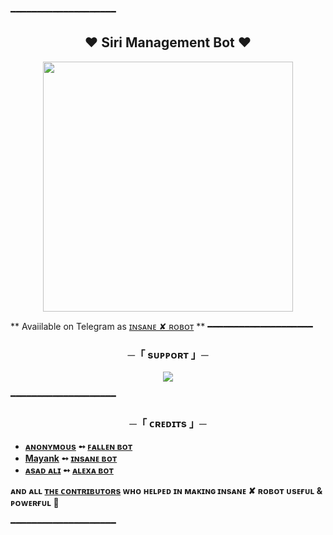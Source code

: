 ━━━━━━━━━━━━━━━━━━━━

<h2 align="center">
   ❤️ Siri Management Bot ❤️
</h2>

<p align="center">
<a href="https://t.me/Ai_Rav3n"><img src="https://graph.org/file/04b4c116833b1e1f8f3ed.jpg" width="400"></a>
</p>

 ** Avaiilable on Telegram as [ɪɴsᴀɴᴇ ✘ ʀᴏʙᴏᴛ](https://t.me/ThePokedex_Support ) **
━━━━━━━━━━━━━━━━━━━━

<h3 align="center">
    ─「 sᴜᴩᴩᴏʀᴛ 」─
</h3>

<p align="center">
<a href="https://telegram.me/Dosto_ki_Mehfil786"><img src="https://img.shields.io/badge/-Support%20Group-blue.svg?style=for-the-badge&logo=Telegram"></a>
</p>
━━━━━━━━━━━━━━━━━━━━

<h3 align="center">
    ─「 ᴄʀᴇᴅɪᴛs 」─
</h3>

- <b>[ᴀɴᴏɴʏᴍᴏᴜs](https://github.com/anonymousx1025)  ➻  [ꜰᴀʟʟᴇɴ ʙᴏᴛ](https://github.com/anonymousx1025) </b>
- <b>[Mayank](https://github.com/TheTeamInsane)  ➻  [ɪɴsᴀɴᴇ ʙᴏᴛ](https://github.com/TheTeamInsane/InsaneManagement) </b>
- <b>[ᴀsᴀᴅ ᴀʟɪ](https://github.com/TheTeamAlexa)  ➻  [ᴀʟᴇxᴀ ʙᴏᴛ](https://github.com/TheTeamAlexa) </b>
 
<b>ᴀɴᴅ ᴀʟʟ [ᴛʜᴇ ᴄᴏɴᴛʀɪʙᴜᴛᴏʀs](https://github.com/TheTeamInsane/InsaneManagement/graphs/contributors) ᴡʜᴏ ʜᴇʟᴩᴇᴅ ɪɴ ᴍᴀᴋɪɴɢ ɪɴsᴀɴᴇ ✘ ʀᴏʙᴏᴛ ᴜsᴇғᴜʟ & ᴩᴏᴡᴇʀғᴜʟ 🖤 </b>

━━━━━━━━━━━━━━━━━━━━

